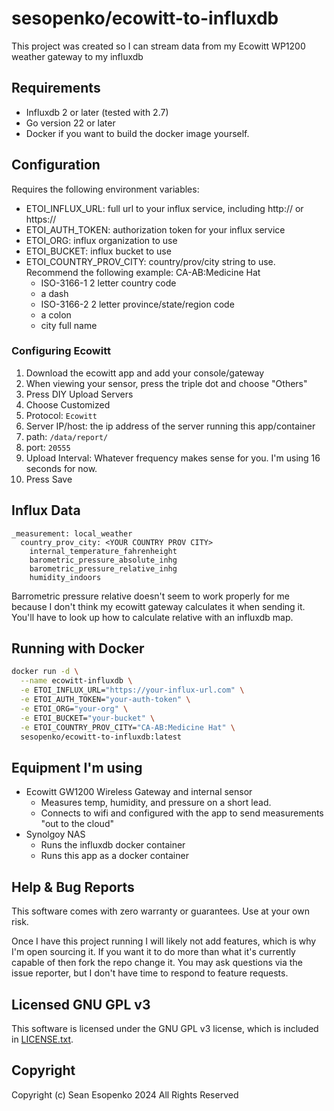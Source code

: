 # sesopenko/ecowitt-to-influxdb

This project was created so I can stream data from my Ecowitt WP1200 weather gateway to my influxdb

## Requirements

* Influxdb 2 or later (tested with 2.7)
* Go version 22 or later
* Docker if you want to build the docker image yourself.

## Configuration

Requires the following environment variables:

* ETOI_INFLUX_URL: full url to your influx service, including http:// or https://
* ETOI_AUTH_TOKEN: authorization token for your influx service
* ETOI_ORG: influx organization to use
* ETOI_BUCKET: influx bucket to use
* ETOI_COUNTRY_PROV_CITY: country/prov/city string to use. Recommend the following example: CA-AB:Medicine Hat
  * ISO-3166-1 2 letter country code
  * a dash
  * ISO-3166-2 2 letter province/state/region code
  * a colon
  * city full name

### Configuring Ecowitt

1. Download the ecowitt app and add your console/gateway
2. When viewing your sensor, press the triple dot and choose "Others"
3. Press DIY Upload Servers
4. Choose Customized
5. Protocol: `Ecowitt`
6. Server IP/host: the ip address of the server running this app/container
7. path: `/data/report/`
8. port: `20555`
9. Upload Interval: Whatever frequency makes sense for you.  I'm using 16 seconds for now.
10. Press Save

## Influx Data

```
_measurement: local_weather
  country_prov_city: <YOUR COUNTRY PROV CITY>
    internal_temperature_fahrenheight
    barometric_pressure_absolute_inhg
    barometric_pressure_relative_inhg
    humidity_indoors
```

Barrometric pressure relative doesn't seem to work properly for me because I don't think my ecowitt gateway calculates
it when sending it. You'll have to look up how to calculate relative with an influxdb map.

## Running with Docker

```bash
docker run -d \
  --name ecowitt-influxdb \
  -e ETOI_INFLUX_URL="https://your-influx-url.com" \
  -e ETOI_AUTH_TOKEN="your-auth-token" \
  -e ETOI_ORG="your-org" \
  -e ETOI_BUCKET="your-bucket" \
  -e ETOI_COUNTRY_PROV_CITY="CA-AB:Medicine Hat" \
  sesopenko/ecowitt-to-influxdb:latest

```

## Equipment I'm using

* Ecowitt GW1200 Wireless Gateway and internal sensor
  * Measures temp, humidity, and pressure on a short lead.
  * Connects to wifi and configured with the app to send measurements "out to the cloud"
* Synolgoy NAS
  * Runs the influxdb docker container
  * Runs this app as a docker container

## Help & Bug Reports

This software comes with zero warranty or guarantees. Use at your own risk.

Once I have this project running I will likely not add features, which is why I'm open sourcing it. If you want it to do
more than what it's currently capable of then fork the repo change it. You may ask questions via the issue reporter, but
I don't have time to respond to feature requests.

## Licensed GNU GPL v3

This software is licensed under the GNU GPL v3 license, which is included in [LICENSE.txt](LICENSE.txt).

## Copyright

Copyright (c) Sean Esopenko 2024 All Rights Reserved